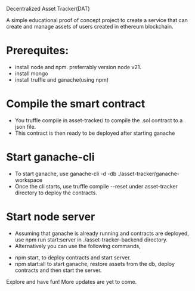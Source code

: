 Decentralized Asset Tracker(DAT)

A simple educational proof of concept project to create a service that can create and manage assets of users created in ethereum blockchain. 

# Prerequites:
- install node and npm. preferrably version node v21.
- install mongo
- install truffle and ganache(using npm)

# Compile the smart contract
 - You truffle compile in asset-tracker/ to compile the .sol contract to a json file.
 - This contract is then ready to be deployed after starting ganache

# Start ganache-cli
 - To start ganache, use ganache-cli -d -db ./asset-tracker/ganache-workspace
 - Once the cli starts, use truffle compile --reset under asset-tracker directory to deploy the contracts.

# Start node server
 - Assuming that ganache is already running and contracts are deployed, use npm run start:server in ./asset-tracker-backend directory.
 - Alternatively you can use the following commands,
  * npm start, to deploy contracts and start server.
  * npm start:all to start ganache, restore assets from the db, deploy contracts and then start the server.

Explore and have fun! More updates are yet to come.

